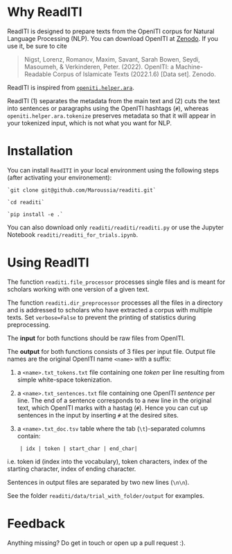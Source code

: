 # Why ReadITI

ReadITI is designed to prepare texts from the OpenITI corpus for Natural Language Processing (NLP). You can download OpenITI at [Zenodo](https://doi.org/10.5281/zenodo.6808108). If you use it, be sure to cite

 > Nigst, Lorenz, Romanov, Maxim, Savant, Sarah Bowen, Seydi, Masoumeh, & Verkinderen, Peter. (2022). OpenITI: a Machine-Readable Corpus of Islamicate Texts (2022.1.6) [Data set]. Zenodo. 


ReadITI is inspired from [`openiti.helper.ara`](
https://openiti.readthedocs.io/en/latest/source/usermanual.html#openiti-helper).

ReadITI (1) separates the metadata from the main text and (2) cuts the text into sentences or paragraphs using the OpenITI hashtags (`#`), whereas `openiti.helper.ara.tokenize` preserves metadata so that it will appear in your tokenized input, which is not what you want for NLP.

# Installation

You can install `ReadITI` in your local environment using the following steps (after activating your environement):
```
`git clone git@github.com/Maroussia/readiti.git`

`cd readiti`

`pip install -e .`
```
You can also download only `readiti/readiti/readiti.py` or use the Jupyter Notebook `readiti/readiti_for_trials.ipynb`.

# Using ReadITI

The function `readiti.file_processor` processes single files and is meant for scholars working with one version of a given text.

The function `readiti.dir_preprocessor` processes all the files in a directory and is addressed to scholars who have extracted a corpus with multiple texts. Set `verbose=False` to prevent the printing of statistics during preprocessing.

The **input** for both functions should be raw files from OpenITI.

The **output** for both functions consists of 3 files per input file. Output file names are the original OpenITI name `<name>` with a suffix:

1. a `<name>.txt_tokens.txt` file containing one *token* per line resulting from simple white-space tokenization.
	
2. a `<name>.txt_sentences.txt` file containing one OpenITI *sentence* per line. The end of a sentence corresponds to a new line in the original text, which OpenITI marks with a hastag (`#`). Hence you can cut up sentences in the input by inserting `#` at the desired sites.
	
3. a `<name>.txt_doc.tsv` table where the tab (`\t`)-separated columns contain: 

```
	| idx | token | start_char | end_char|
```
i.e. token id (index into the vocabulary), token characters, index of the starting character, index of ending character.

Sentences in output files are separated by two new lines (`\n\n`).

See the folder `readiti/data/trial_with_folder/output` for examples.

# Feedback

Anything missing? Do get in touch or open up a pull request :).
